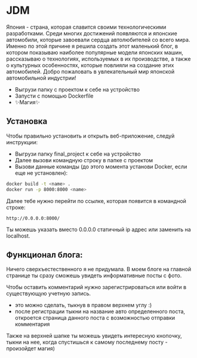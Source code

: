 # JDM 
Япония - страна, которая славится своими технологическими разработками. Среди многих достижений появляются и японские автомобили, которые завоевали сердца автолюбителей со всего мира. Именно по этой причине я решила создать этот маленький блог, в котором показываю наиболее популярные модели японских машин, рассказываю о технологиях, используемых в их производстве, а также о культурных особенностях, которые повлияли на создание этих автомобилей. Добро пожаловать в увлекательный мир японской автомобильной индустрии!

- Выгрузи папку с проектом к себе на устройство
- Запусти с помощью Dockerfile
- ✨Магия✨

## Установка

Чтобы правильно установить и открыть веб-приложение, следуй инструкции:
- Выгрузи папку final_project к себе на устройство
- Далее вызови командную строку в папке с проектом
- Вызови данные команды (до этого момента установи Docker, если еще не установлен):

```sh
docker build -t <name> .
docker run -p 8000:8000 <name>
```
Далее тебе нужно перейти по ссылке, которая появится в командной строке:
```sh
http://0.0.0.0:8000/
```
Ты можешь указать вместо 0.0.0.0 статичный ip адрес или заменить на localhost.

## Функционал блога:

Ничего сверхъестественного я не придумала. В моем блоге на главной странице ты сразу сможешь увидеть информативные посты с фото. 

Чтобы оставить комментарий нужно зарегистрироваться или войти в существующую учетную запись.
- это можно сделать, тыкнув в правом верхнем углу :)
- после регистрации тыкни на название авто определенного поста, откроется страница данного поста с возможностью отправки комментария

Также на верхней шапке ты можешь увидеть интересную кнопочку, тыкни на нее, когда спустишься к самому последнему посту - произойдет магия)